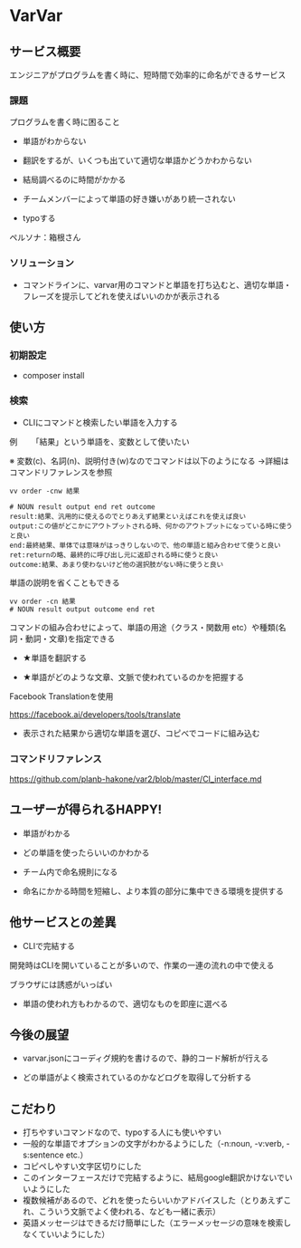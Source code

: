 # VarVar


## サービス概要

エンジニアがプログラムを書く時に、短時間で効率的に命名ができるサービス

### 課題

プログラムを書く時に困ること

- 単語がわからない

- 翻訳をするが、いくつも出ていて適切な単語かどうかわからない

- 結局調べるのに時間がかかる

- チームメンバーによって単語の好き嫌いがあり統一されない

- typoする

ペルソナ：箱根さん


### ソリューション

- コマンドラインに、varvar用のコマンドと単語を打ち込むと、適切な単語・フレーズを提示してどれを使えばいいのかが表示される


## 使い方
### 初期設定
- composer install


### 検索
- CLIにコマンドと検索したい単語を入力する

例　 　「結果」という単語を、変数として使いたい

※ 変数(c)、名詞(n)、説明付き(w)なのでコマンドは以下のようになる
→詳細はコマンドリファレンスを参照


```
vv order -cnw 結果

# NOUN result output end ret outcome
result:結果、汎用的に使えるのでとりあえず結果といえばこれを使えば良い
output:この値がどこかにアウトプットされる時、何かのアウトプットになっている時に使うと良い
end:最終結果、単体では意味がはっきりしないので、他の単語と組み合わせて使うと良い
ret:returnの略、最終的に呼び出し元に返却される時に使うと良い
outcome:結果、あまり使わないけど他の選択肢がない時に使うと良い
```

単語の説明を省くこともできる
```
vv order -cn 結果
# NOUN result output outcome end ret
```

コマンドの組み合わせによって、単語の用途（クラス・関数用 etc）や種類(名詞・動詞・文章)を指定できる

- ★単語を翻訳する

- ★単語がどのような文章、文脈で使われているのかを把握する

Facebook Translationを使用

https://facebook.ai/developers/tools/translate


- 表示された結果から適切な単語を選び、コピべでコードに組み込む


### コマンドリファレンス
https://github.com/planb-hakone/var2/blob/master/CI_interface.md



## ユーザーが得られるHAPPY!

- 単語がわかる

- どの単語を使ったらいいのかわかる

- チーム内で命名規則になる

- 命名にかかる時間を短縮し、より本質の部分に集中できる環境を提供する


## 他サービスとの差異

- CLIで完結する

開発時はCLIを開いていることが多いので、作業の一連の流れの中で使える

ブラウザには誘惑がいっぱい

- 単語の使われ方もわかるので、適切なものを即座に選べる


## 今後の展望

- varvar.jsonにコーディグ規約を書けるので、静的コード解析が行える

- どの単語がよく検索されているのかなどログを取得して分析する


## こだわり
- 打ちやすいコマンドなので、typoする人にも使いやすい
- 一般的な単語でオプションの文字がわかるようにした（-n:noun, -v:verb, -s:sentence etc.）
- コピペしやすい文字区切りにした
- このインターフェースだけで完結するように、結局google翻訳かけないでいいようにした
- 複数候補があるので、どれを使ったらいいかアドバイスした（とりあえずこれ、こういう文脈でよく使われる、なども一緒に表示）
- 英語メッセージはできるだけ簡単にした（エラーメッセージの意味を検索しなくていいようにした）
